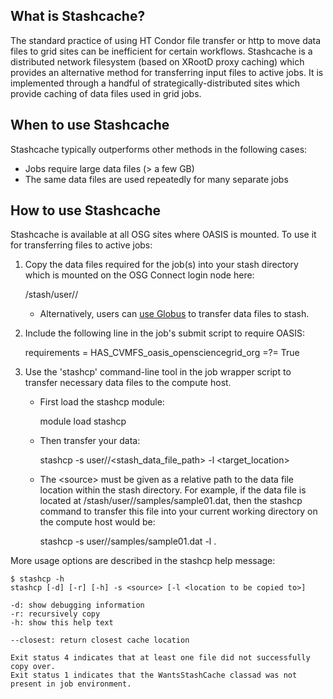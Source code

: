 [title]: - "Introduction to Stashcache"

What is Stashcache?
-------------------

The standard practice of using HT Condor file transfer or http to move data files to grid sites can be inefficient for certain workflows.  Stashcache is a distributed network filesystem (based on XRootD proxy caching) which provides an alternative method for transferring input files to active jobs.  It is implemented through a handful of strategically-distributed sites which provide caching of data files used in grid jobs.


When to use Stashcache
-----------------------

Stashcache typically outperforms other methods in the following cases:
* Jobs require large data files (> a few GB)
* The same data files are used repeatedly for many separate jobs

How to use Stashcache
---------------------

Stashcache is available at all OSG sites where OASIS is mounted. To use it for transferring files to active jobs:

1.  Copy the data files required for the job(s) into your stash directory which is mounted on the OSG Connect login node here:

	/stash/user/<userid>/

	* Alternatively, users can [use Globus](<https://support.opensciencegrid.org/solution/articles/5000632397-data-transfer-with-globus>) to transfer data files to stash.

2.  Include the following line in the job's submit script to require OASIS:

	requirements = HAS_CVMFS_oasis_opensciencegrid_org =?= True

3.  Use the 'stashcp' command-line tool in the job wrapper script to transfer necessary data files to the compute host.  

	* First load the stashcp module:

		module load stashcp 

	* Then transfer your data:
	
		stashcp -s <source> user/<userid>/<stash_data_file_path> -l <target_location>

	* The \<source\> must be given as a relative path to the data file location within the stash directory.  For example, if the data file is located at /stash/user/<userid>/samples/sample01.dat, then the stashcp command to transfer this file into your current working directory on the compute host would be:

		stashcp -s user/<userid>/samples/sample01.dat -l .



More usage options are described in the stashcp help message:

	$ stashcp -h
	stashcp [-d] [-r] [-h] -s <source> [-l <location to be copied to>]

	-d: show debugging information
	-r: recursively copy
	-h: show this help text

	--closest: return closest cache location

	Exit status 4 indicates that at least one file did not successfully copy over.
	Exit status 1 indicates that the WantsStashCache classad was not present in job environment.


